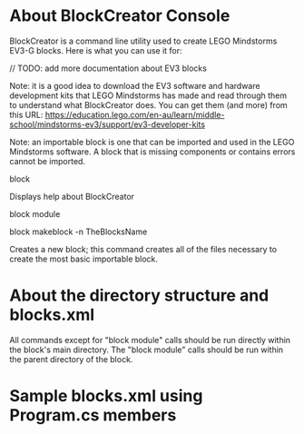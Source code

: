 ﻿# About BlockCreator Console

BlockCreator is a command line utility used to create LEGO Mindstorms
EV3-G blocks. Here is what you can use it for:

// TODO: add more documentation about EV3 blocks

Note: it is a good idea to download the EV3 software and hardware
development kits that LEGO Mindstorms has made and read through them
to understand what BlockCreator does. You can get them (and more)
from this URL: https://education.lego.com/en-au/learn/middle-school/mindstorms-ev3/support/ev3-developer-kits

Note: an importable block is one that can be imported and used in the LEGO 
Mindstorms software. A block that is missing components or contains errors
cannot be imported.

block 

Displays help about BlockCreator

block module

block makeblock -n TheBlocksName

Creates a new block; this command creates all of the files necessary
to create the most basic importable block.

# About the directory structure and blocks.xml

All commands except for "block module" calls should be run directly
within the block's main directory. The "block module" calls should be run
within the parent directory of the block.

# Sample blocks.xml using Program.cs members